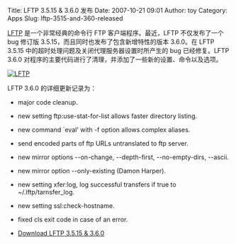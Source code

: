 Title: LFTP 3.5.15 & 3.6.0 发布
Date: 2007-10-21 09:01
Author: toy
Category: Apps
Slug: lftp-3515-and-360-released

[LFTP](http://lftp.yar.ru/) 是一个非常经典的命令行 FTP
客户端程序。最近，LFTP 不仅发布了一个 bug 修订版
3.5.15，而且同时也发布了包含新增特性的版本 3.6.0。在 LFTP 3.5.15
中的超时处理问题及关闭代理服务器设置时所产生的 bug 已经修复。LFTP 3.6.0
对程序的主要代码进行了清理，并添加了一些新的设置、命令以及选项。

[![LFTP](http://i.linuxtoy.org/i/2007/10/lftp_s.png)](http://i.linuxtoy.org/i/2007/10/lftp.png)

LFTP 3.6.0 的详细更新记录为：

- major code cleanup.  
- new setting ftp:use-stat-for-list allows faster directory listing.  
- new command `eval' with -f option allows complex aliases.  
- send encoded parts of ftp URLs untranslated to ftp server.  
- new mirror
options --on-change, --depth-first, --no-empty-dirs, --ascii.  
- new mirror option --only-existing (Damon Harper).  
- new setting xfer:log, log successful transfers if true to
~/.lftp/tarnsfer\_log.  
- new setting ssl:check-hostname.  
- fixed cls exit code in case of an error.

- [Download LFTP 3.5.15 & 3.6.0](http://lftp.yar.ru/get.html)
